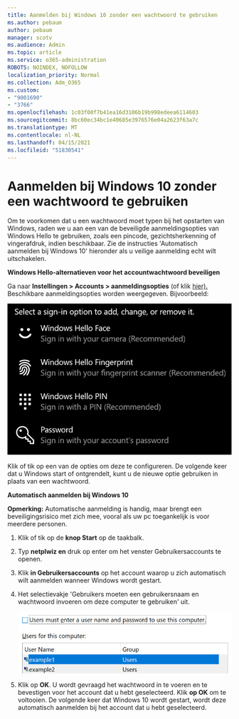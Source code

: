 ```yaml
---
title: Aanmelden bij Windows 10 zonder een wachtwoord te gebruiken
ms.author: pebaum
author: pebaum
manager: scotv
ms.audience: Admin
ms.topic: article
ms.service: o365-administration
ROBOTS: NOINDEX, NOFOLLOW
localization_priority: Normal
ms.collection: Adm_O365
ms.custom:
- "9001690"
- "3766"
ms.openlocfilehash: 1c03f00f7b41ea16d3106b19b998edeea6114603
ms.sourcegitcommit: 8bc60ec34bc1e40685e3976576e04a2623f63a7c
ms.translationtype: MT
ms.contentlocale: nl-NL
ms.lasthandoff: 04/15/2021
ms.locfileid: "51830541"
---
```

# <a name="sign-in-to-windows-10-without-using-a-password"></a>Aanmelden bij Windows 10 zonder een wachtwoord te gebruiken

Om te voorkomen dat u een wachtwoord moet typen bij het opstarten van Windows, raden we u aan een van de beveiligde aanmeldingsopties van Windows Hello te gebruiken, zoals een pincode, gezichtsherkenning of vingerafdruk, indien beschikbaar. Zie de instructies 'Automatisch aanmelden bij Windows 10' hieronder als u veilige aanmelding echt wilt uitschakelen.

**Windows Hello-alternatieven voor het accountwachtwoord beveiligen**

Ga naar **Instellingen > Accounts > aanmeldingsopties** (of klik [hier).](ms-settings:signinoptions?activationSource=GetHelp) Beschikbare aanmeldingsopties worden weergegeven. Bijvoorbeeld:

![Aanmeldingsopties.](media/sign-in-options.png)

Klik of tik op een van de opties om deze te configureren. De volgende keer dat u Windows start of ontgrendelt, kunt u de nieuwe optie gebruiken in plaats van een wachtwoord. 

**Automatisch aanmelden bij Windows 10**

**Opmerking:** Automatische aanmelding is handig, maar brengt een beveiligingsrisico met zich mee, vooral als uw pc toegankelijk is voor meerdere personen. 

1. Klik of tik op de **knop Start** op de taakbalk.

2. Typ **netplwiz en** druk op enter om het venster Gebruikersaccounts te openen.

3. Klik **in Gebruikersaccounts** op het account waarop u zich automatisch wilt aanmelden wanneer Windows wordt gestart.

4. Het selectievakje 'Gebruikers moeten een gebruikersnaam en wachtwoord invoeren om deze computer te gebruiken' uit.

    ![Gebruikers moeten een gebruikersnaam en wachtwoordoptie invoeren.](media/users-must-enter-username.png)

5. Klik op **OK**. U wordt gevraagd het wachtwoord in te voeren en te bevestigen voor het account dat u hebt geselecteerd. Klik **op OK** om te voltooien. De volgende keer dat Windows 10 wordt gestart, wordt deze automatisch aanmelden bij het account dat u hebt geselecteerd.
